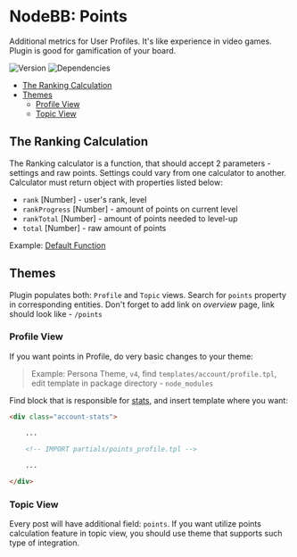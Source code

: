 # NodeBB: Points

Additional metrics for User Profiles. It's like experience in video games. Plugin is good for gamification of your board.

![Version](https://img.shields.io/npm/v/nodebb-plugin-ns-points.svg)
![Dependencies](https://david-dm.org/NicolasSiver/nodebb-plugin-ns-points.svg)

<!-- START doctoc generated TOC please keep comment here to allow auto update -->
<!-- DON'T EDIT THIS SECTION, INSTEAD RE-RUN doctoc TO UPDATE -->
 

- [The Ranking Calculation](#the-ranking-calculation)
- [Themes](#themes)
  - [Profile View](#profile-view)
  - [Topic View](#topic-view)

<!-- END doctoc generated TOC please keep comment here to allow auto update -->

## The Ranking Calculation

The Ranking calculator is a function, that should accept 2 parameters - settings and raw points.
Settings could vary from one calculator to another. Calculator must return object with properties listed below:

- `rank` [Number] - user's rank, level
- `rankProgress` [Number] - amount of points on current level
- `rankTotal` [Number] - amount of points needed to level-up
- `total` [Number] - raw amount of points

Example: [Default Function](https://github.com/NicolasSiver/nodebb-plugin-ns-points/blob/f34a4cf6c69b4c8b1abbf88efc3a0f1d8ad6fcf2/public/js/ranking.js#L9-L27)

## Themes

Plugin populates both: `Profile` and `Topic` views. Search for `points` property in corresponding entities.
Don't forget to add link on _overview_ page, link should look like - `/points`

### Profile View

If you want points in Profile, do very basic changes to your theme:

> Example: Persona Theme, `v4`, find `templates/account/profile.tpl`, edit template in package directory - `node_modules`

Find block that is responsible for [stats](https://github.com/NodeBB/nodebb-theme-persona/blob/4c32d4b0b16711bde6ee84d6b18dfb13dbfc24c0/templates/account/profile.tpl#L14-L41), and insert template where you want: 

```html
<div class="account-stats">

    ...

    <!-- IMPORT partials/points_profile.tpl -->
    
    ...

</div>
```

### Topic View

Every post will have additional field: `points`.
If you want utilize points calculation feature in topic view, you should use theme that supports such type of integration.

